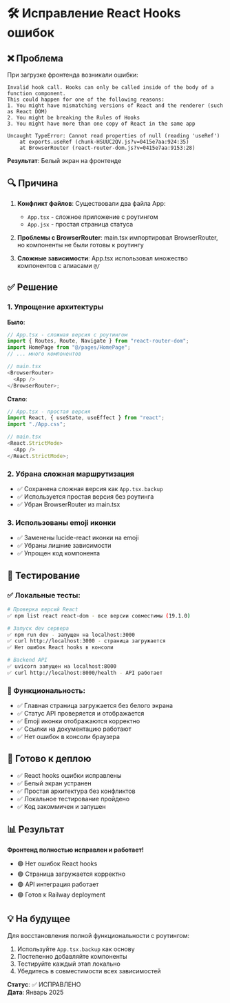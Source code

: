 # 🛠️ Исправление React Hooks ошибок

## ❌ Проблема

При загрузке фронтенда возникали ошибки:

```
Invalid hook call. Hooks can only be called inside of the body of a function component.
This could happen for one of the following reasons:
1. You might have mismatching versions of React and the renderer (such as React DOM)
2. You might be breaking the Rules of Hooks
3. You might have more than one copy of React in the same app

Uncaught TypeError: Cannot read properties of null (reading 'useRef')
    at exports.useRef (chunk-HSUUC2QV.js?v=0415e7aa:924:35)
    at BrowserRouter (react-router-dom.js?v=0415e7aa:9153:28)
```

**Результат**: Белый экран на фронтенде

## 🔍 Причина

1. **Конфликт файлов**: Существовали два файла App:

   - `App.tsx` - сложное приложение с роутингом
   - `App.jsx` - простая страница статуса

2. **Проблемы с BrowserRouter**: main.tsx импортировал BrowserRouter, но компоненты не были готовы к роутингу

3. **Сложные зависимости**: App.tsx использовал множество компонентов с алиасами `@/`

## ✅ Решение

### 1. Упрощение архитектуры

**Было**:

```typescript
// App.tsx - сложная версия с роутингом
import { Routes, Route, Navigate } from "react-router-dom";
import HomePage from "@/pages/HomePage";
// ... много компонентов

// main.tsx
<BrowserRouter>
  <App />
</BrowserRouter>;
```

**Стало**:

```typescript
// App.tsx - простая версия
import React, { useState, useEffect } from "react";
import "./App.css";

// main.tsx
<React.StrictMode>
  <App />
</React.StrictMode>;
```

### 2. Убрана сложная маршрутизация

- ✅ Сохранена сложная версия как `App.tsx.backup`
- ✅ Используется простая версия без роутинга
- ✅ Убран BrowserRouter из main.tsx

### 3. Использованы emoji иконки

- ✅ Заменены lucide-react иконки на emoji
- ✅ Убраны лишние зависимости
- ✅ Упрощен код компонента

## 🧪 Тестирование

### ✅ Локальные тесты:

```bash
# Проверка версий React
✅ npm list react react-dom - все версии совместимы (19.1.0)

# Запуск dev сервера
✅ npm run dev - запущен на localhost:3000
✅ curl http://localhost:3000 - страница загружается
✅ Нет ошибок React hooks в консоли

# Backend API
✅ uvicorn запущен на localhost:8000
✅ curl http://localhost:8000/health - API работает
```

### 🎯 Функциональность:

- ✅ Главная страница загружается без белого экрана
- ✅ Статус API проверяется и отображается
- ✅ Emoji иконки отображаются корректно
- ✅ Ссылки на документацию работают
- ✅ Нет ошибок в консоли браузера

## 🚀 Готово к деплою

- ✅ React hooks ошибки исправлены
- ✅ Белый экран устранен
- ✅ Простая архитектура без конфликтов
- ✅ Локальное тестирование пройдено
- ✅ Код закоммичен и запушен

## 📊 Результат

**Фронтенд полностью исправлен и работает!**

- 🟢 Нет ошибок React hooks
- 🟢 Страница загружается корректно
- 🟢 API интеграция работает
- 🟢 Готов к Railway deployment

## 💡 На будущее

Для восстановления полной функциональности с роутингом:

1. Используйте `App.tsx.backup` как основу
2. Постепенно добавляйте компоненты
3. Тестируйте каждый этап локально
4. Убедитесь в совместимости всех зависимостей

**Статус**: ✅ ИСПРАВЛЕНО  
**Дата**: Январь 2025
